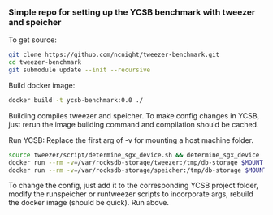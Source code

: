 ### Simple repo for setting up the YCSB benchmark with tweezer and speicher

To get source:
```bash
git clone https://github.com/ncnight/tweezer-benchmark.git
cd tweezer-benchmark
git submodule update --init --recursive
```

Build docker image:
```bash 
docker build -t ycsb-benchmark:0.0 ./
```
Building compiles tweezer and speicher. To make config changes in YCSB, just rerun the image building command and compilation should be cached.

Run YCSB:
Replace the first arg of -v for mounting a host machine folder.
```bash
source tweezer/script/determine_sgx_device.sh && determine_sgx_device
docker run --rm -v=/var/rocksdb-storage/tweezer:/tmp/db-storage $MOUNT_SGXDEVICE --name ycsb ycsb-setup:0.0 /bin/bash ./runtweezer.sh
docker run --rm -v=/var/rocksdb-storage/speicher:/tmp/db-storage $MOUNT_SGXDEVICE --name ycsb ycsb-setup:0.0 /bin/bash ./runspeicher.sh
```
To change the config, just add it to the corresponding YCSB project folder, modify the runspeicher or runtweezer scripts to incorporate args, rebuild the docker image (should be quick). Run above.
